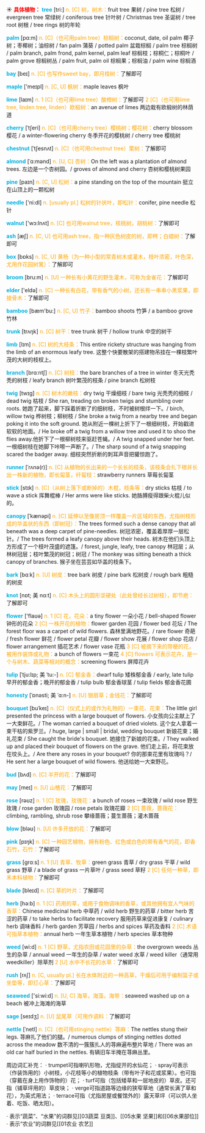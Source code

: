 ☀ <font color="red">**具体植物：**</font>
<font color="sky blue">**tree**</font> [tri:] 
<font color="orange">n. [C] 树，树木：</font>fruit tree 果树 / pine tree 松树 / evergreen tree 常绿树 / coniferous tree 针叶树 / Christmas tree 圣诞树 / tree root 树根 / tree rings 树的年轮
           
<font color="sky blue">**palm**</font> [pɑ:m]
<font color="orange">n. [C]（也可用palm tree）棕榈树：</font>coconut, date, oil palm 椰子树；枣椰树；油棕树 / fan palm 蒲葵 / potted palm 盆栽棕榈 / palm tree 棕榈树 / palm branch, palm frond, palm kernel, palm leaf 棕榈枝；棕桐仁；棕桐叶 / palm grove 棕榈树丛 / palm fruit, palm oil 棕榈果；棕榈油 / palm wine 棕榈酒

<font color="sky blue">**bay**</font> [beɪ] 
<font color="orange">n. [C] 也写作sweet bay，即月桂树：</font>了解即可

<font color="sky blue">**maple**</font> ['meɪpl] 
<font color="orange">n. [C, U] 枫树：</font>maple leaves 枫叶
           
<font color="sky blue">**lime**</font> [laɪm]
<font color="orange">n. 1 [C]（也可用lime tree）酸橙树：</font>了解即可 <font color="orange">2 [C]（也可用lime tree, linden tree, linden）欧椴树：</font>an avenue of limes 两边栽有欧椴树的林荫道           
           
<font color="sky blue">**cherry**</font> [ˈtʃeri]
<font color="orange">n. [C]（也可用cherry tree）樱桃树；樱花树：</font>cherry blossom 樱花 / a winter-flowering cherry 冬季开花的樱桃树 / cherry tree 樱桃树

<font color="sky blue">**chestnut**</font> [ˈtʃesnʌt]
<font color="orange">n. [C]（也可用chestnut tree）栗树：</font>了解即可

<font color="sky blue">**almond**</font> [ˈɑ:mənd]
<font color="orange">n. [U, C] 杏树：</font>On the left was a plantation of almond trees. 左边是一个杏树园。/ groves of almond and cherry 杏树和樱桃树果园

<font color="sky blue">**pine**</font> [paɪn] 
<font color="orange">n. [C, U] 松树：</font>a pine standing on the top of the mountain 挺立在山顶上的一颗松树

<font color="sky blue">**needle**</font> ['ni:dl] 
<font color="orange">n. [usually pl.] 松树的针状叶，即松针：</font>conifer, pine needle 松针

<font color="sky blue">**walnut**</font> ['wɔ:lnʌt] 
<font color="orange">n. [C] 也可用walnut tree，核桃树，胡桃树：</font>了解即可

<font color="sky blue">**ash**</font> [æʃ] 
<font color="orange">n. [C, U] 也可用ash tree，指一种灰色树皮的树，即梣；白蜡树：</font>了解即可

<font color="sky blue">**box**</font> [bɒks] 
<font color="orange">n. [C, U] 黄杨（为一种小型的常青树木或灌木，枝叶浓密，叶色深，尤用作花园树篱）：</font>了解即可

<font color="sky blue">**broom**</font> [bru:m] 
<font color="orange">n. [U] 一种长有小黄花的野生灌木，可称为金雀花：</font>了解即可

<font color="sky blue">**elder**</font> ['eldə] 
<font color="orange">n. [C] 一种长有白花，带有香气的小树，还长有一串串小黑浆果，即接骨木：</font>了解即可

<font color="sky blue">**bamboo**</font> [bæm'bu:] 
<font color="orange">n. [C, U] 竹子：</font>bamboo shoots 竹笋 / a bamboo grove 竹林

<font color="sky blue">**trunk**</font> [trʌŋk] 
<font color="orange">n. [C] 树干：</font>tree trunk 树干 / hollow trunk 中空的树干 
           
<font color="sky blue">**limb**</font> [lɪm]
<font color="orange">n. [C] 树的大枝条：</font>This entire rickety structure was hanging from the limb of an enormous leafy tree. 这整个快要散架的搭建物吊挂在一棵枝繁叶茂的大树的枝杈上。

<font color="sky blue">**branch**</font> [brɑːntʃ] 
<font color="orange">n. [C] 树枝：</font>the bare branches of a tree in winter 冬天光秃秃的树枝 / leafy branch 树叶繁茂的枝条 / pine branch 松树枝
           
<font color="sky blue">**twig**</font> [twɪg]
<font color="orange">n. [C] 树木的嫩枝：</font>dry twig 干燥细枝 / bare twig 光秃秃的细枝 / dead twig 枯枝 / She ran, treading on broken twigs and stumbling over roots. 她跑了起来，脚下踩着折断了的细树枝，不时被树根绊一下。/ birch, willow twig 桦树枝；柳树枝 / She broke a twig from a nearby tree and began poking it into the soft ground. 她从附近一棵树上折下了一根细树枝，开始戳进软软的地面。/ He broke off a twig from a willow tree and used it to shoo the flies away.他折下了一根柳树枝来驱赶苍蝇。/ A twig snapped under her feet. 一根细树枝在她脚下咔嚓一声断了。/ The sharp sound of a twig snapping scared the badger away. 细枝突然折断的刺耳声音把獾惊跑了。
           
<font color="sky blue">**runner**</font> [ˈrʌnə(r)]
<font color="orange">n. [C] 从植物的长出来的一个长长的枝条，该枝条会扎下根并长出一株新的植物，即长匐茎，纤匐枝：</font>strawberry runners 草莓长匐茎
 
<font color="sky blue">**stick**</font> [stɪk] 
<font color="orange">n. [C]（从树上落下或断掉的）木棍，枝条等：</font>dry sticks 枯枝 / to wave a stick 挥舞棍棒 / Her arms were like sticks. 她胳膊瘦得跟柴火棍儿似的。
        
<font color="sky blue">**canopy**</font> [ˈkænəpi]
<font color="orange">n. [C] 延伸以至像房顶一样覆盖一片区域的东西，尤指树枝形成的华盖状的东西（即树冠）：</font>The trees formed such a dense canopy that all beneath was a deep carpet of pine-needles. 树冠浓密，覆盖着厚厚一层松针。/ The trees formed a leafy canopy above their heads. 树木在他们头顶上方形成了一个枝叶茂盛的遮篷。/ forest, jungle, leafy, tree canopy 林冠层；从林树冠层；枝叶繁茂的树冠；树冠 / The monkey was sitting beneath a thick canopy of branches. 猴子坐在芸芸如华盖的枝条下。

<font color="sky blue">**bark**</font> [bɑːk] 
<font color="orange">n. [U] 树皮：</font>tree bark 树皮 / pine bark 松树皮 / rough bark 粗糙的树皮
           
<font color="sky blue">**knot**</font> [nɒt; 美 nɑ:t]
<font color="orange">n. [C] 木头上的圆形坚硬处（此处曾经长过树枝），即节疤：</font>了解即可

<font color="sky blue">**flower**</font> ['flaʊə] 
<font color="orange">n. 1 [C] 花，花朵：</font>a tiny flower 一朵小花 / bell-shaped flower 钟形的花朵 <font color="orange">2 [C] 一株开花的植物：</font>flower garden 花园 / flower bed 花坛 / The forest floor was a carpet of wild flowers. 森林里满地野花。/ rare flower 奇葩 / fresh flower 鲜花 / flower petal 花瓣 / flower show 花展 / flower shop 花店 / flower arrangement 插花艺术 / flower vase 花瓶 <font color="orange">3 [C] 被摘下来的带梗的花，被用作装饰或礼物：</font>a bunch of flowers 一束花 <font color="orange">4 [C] flowers 可表示花卉，是一个与树木、蔬菜等相对的概念：</font>screening flowers 屏障花卉 
                      
<font color="sky blue">**tulip**</font> [ˈtju:lɪp; 美 ˈtu:-]
<font color="orange">n. [C] 郁金香：</font>dwarf tulip 矮株郁金香 / early, late tulip 早开的郁金香；晚开的郁金香 / tulip bulb 郁金香球茎 / tulip fields 郁金香花圃
           
<font color="sky blue">**honesty**</font> [ˈɒnəsti; 美 ˈɑ:n-]
<font color="orange">n. [U] 银扇草；金钱花：</font>了解即可

<font color="sky blue">**bouquet**</font> [buˈkeɪ]
<font color="orange">n. [C]（仪式上的或作为礼物的）一束花、花束：</font>The little girl presented the princess with a large bouquet of flowers. 小女孩向公主献上了一大束鲜花。/ The woman carried a bouquet of dried violets. 这个女人拿着一束干枯的紫罗兰。/ huge, large | small | bridal, wedding bouquet 新娘花束；婚礼花束 / She caught the bride's bouquet. 她接住了新娘的花束。/ They walked up and placed their bouquet of flowers on the grave. 他们走上前，将花束放在坟头上。/ Are there any roses in your bouquet? 你的那束花里有玫瑰吗？/ He sent her a large bouquet of wild flowers. 他送给她一大束野花。
           
<font color="sky blue">**bud**</font> [bʌd]
<font color="orange">n. [C] 半开的花：</font>了解即可

<font color="sky blue">**may**</font> [meɪ] 
<font color="orange">n. [U] 山楂花：</font>了解即可

<font color="sky blue">**rose**</font> [rəʊz] 
<font color="orange">n. 1 [C] 玫瑰，玫瑰花：</font>a bunch of roses 一束玫瑰 / wild rose 野生玫瑰 / rose garden 玫瑰园 / rose petals 玫瑰花瓣 <font color="orange">2 [C] 蔷薇，蔷薇花：</font>climbing, rambling, shrub rose 攀缘蔷薇；蔓生蔷薇；灌木蔷薇 

<font color="sky blue">**blow**</font> [bləʊ] 
<font color="orange">n. [U] 许多开放的花：</font>了解即可

<font color="sky blue">**pink**</font> [pɪŋk] 
<font color="orange">n. [C] 一种园艺植物，拥有粉色、红色或白色的带有香气的花，即香石竹，石竹：</font>了解即可

<font color="sky blue">**grass**</font> [ɡrɑːs] 
<font color="orange">n. 1 [U] 青草、牧草：</font>green grass 青草 / dry grass 干草 / wild grass 野草 / a blade of grass 一片草叶 / grass seed 草籽 <font color="orange">2 [C] 任何一种草，即禾本科植物：</font>了解即可 
                     
<font color="sky blue">**blade**</font> [bleɪd]
<font color="orange">n. [C] 草的叶片：</font>了解即可           

<font color="sky blue">**herb**</font> [hə:b] 
<font color="orange">n. 1 [C] 药用的草，或用于食物调味的香草，或其他拥有宜人气味的香草：</font>Chinese medicinal herb 中草药 / wild herb 野生的药草 / bitter herb 苦涩的药草 / to take herbs to facilitate recovery 服用药草来促进康复 / culinary herb 调味香料 / herb garden 芳草园 / herbs and spices 草药及香料 <font color="orange">2 [C] 术语可指草本植物：</font>annual herb 一年生草本植物 / herb species 草本物种

<font color="sky blue">**weed**</font> [wi:d] 
<font color="orange">n. 1 [C] 野草，尤指农田或花园里的杂草：</font>the overgrown weeds 丛生的杂草 / annual weed 一年生的杂草 / water weed 水草 / weed killer（通常用weedkiller）除草剂 <font color="orange">2 [U] 水中不长花的水草：</font>了解即可

<font color="sky blue">**rush**</font> [rʌʃ] 
<font color="orange">n. [C, usually pl.] 长在水体附近的一种高草，干燥后可用于编制篮子或坐垫等，即灯心草：</font>了解即可

<font color="sky blue">**seaweed**</font> ['si:wi:d] 
<font color="orange">n. [U, C] 海草，海藻，海带：</font>seaweed washed up on a beach 被冲上海滩的海草
           
<font color="sky blue">**sage**</font> [seɪdʒ]
<font color="orange">n. [U] 鼠尾草（可用作调料：</font>了解即可
           
<font color="sky blue">**nettle**</font> [ˈnetl]
<font color="orange">n. [C]（也可用stinging nettle）荨麻：</font>The nettles stung their legs. 荨麻扎了他们的腿。/ numerous clumps of stinging nettles dotted across the meadow 数不清的一簇簇扎人的荨麻遍布整片草地 / There was an old car half buried in the nettles. 有辆旧车半掩在荨麻丛里。

周边词汇补充：
· trumpet可指喇叭形物，尤指绽开的水仙花；
· spray可表示（作装饰用的）小树枝，小花枝等小的植物枝条（带有叶子和花或浆果）。也可指（穿戴在身上用作饰物的）花；
· turf可指（包括矮草和一层地皮的）草皮。还可指（铺草坪用的）草皮块；
· verge可指道路等边缘的狭窄草地（通常长满了草和花），为英式用法；
· terrace可指（尤指房屋或餐馆外的）露天草坪（可以供人坐着、吃饭、晒太阳）。
           
· 表示“蔬菜”、“水果”的词群见[[03蔬菜 豆类]]、[[05水果 坚果]]和[[06水果部位]]
· 表示“农业”的词群见[[01农业 农艺]]
